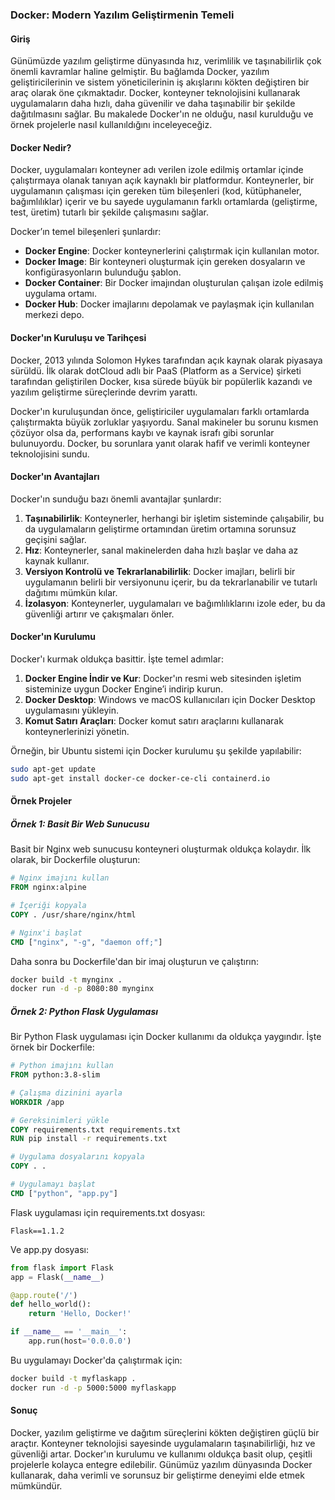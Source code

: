 ### Docker: Modern Yazılım Geliştirmenin Temeli

#### Giriş

Günümüzde yazılım geliştirme dünyasında hız, verimlilik ve taşınabilirlik çok önemli kavramlar haline gelmiştir. Bu bağlamda Docker, yazılım geliştiricilerinin ve sistem yöneticilerinin iş akışlarını kökten değiştiren bir araç olarak öne çıkmaktadır. Docker, konteyner teknolojisini kullanarak uygulamaların daha hızlı, daha güvenilir ve daha taşınabilir bir şekilde dağıtılmasını sağlar. Bu makalede Docker'ın ne olduğu, nasıl kurulduğu ve örnek projelerle nasıl kullanıldığını inceleyeceğiz.

#### Docker Nedir?

Docker, uygulamaları konteyner adı verilen izole edilmiş ortamlar içinde çalıştırmaya olanak tanıyan açık kaynaklı bir platformdur. Konteynerler, bir uygulamanın çalışması için gereken tüm bileşenleri (kod, kütüphaneler, bağımlılıklar) içerir ve bu sayede uygulamanın farklı ortamlarda (geliştirme, test, üretim) tutarlı bir şekilde çalışmasını sağlar.

Docker’ın temel bileşenleri şunlardır:
- **Docker Engine**: Docker konteynerlerini çalıştırmak için kullanılan motor.
- **Docker Image**: Bir konteyneri oluşturmak için gereken dosyaların ve konfigürasyonların bulunduğu şablon.
- **Docker Container**: Bir Docker imajından oluşturulan çalışan izole edilmiş uygulama ortamı.
- **Docker Hub**: Docker imajlarını depolamak ve paylaşmak için kullanılan merkezi depo.

#### Docker'ın Kuruluşu ve Tarihçesi

Docker, 2013 yılında Solomon Hykes tarafından açık kaynak olarak piyasaya sürüldü. İlk olarak dotCloud adlı bir PaaS (Platform as a Service) şirketi tarafından geliştirilen Docker, kısa sürede büyük bir popülerlik kazandı ve yazılım geliştirme süreçlerinde devrim yarattı.

Docker'ın kuruluşundan önce, geliştiriciler uygulamaları farklı ortamlarda çalıştırmakta büyük zorluklar yaşıyordu. Sanal makineler bu sorunu kısmen çözüyor olsa da, performans kaybı ve kaynak israfı gibi sorunlar bulunuyordu. Docker, bu sorunlara yanıt olarak hafif ve verimli konteyner teknolojisini sundu.

#### Docker'ın Avantajları

Docker'ın sunduğu bazı önemli avantajlar şunlardır:
1. **Taşınabilirlik**: Konteynerler, herhangi bir işletim sisteminde çalışabilir, bu da uygulamaların geliştirme ortamından üretim ortamına sorunsuz geçişini sağlar.
2. **Hız**: Konteynerler, sanal makinelerden daha hızlı başlar ve daha az kaynak kullanır.
3. **Versiyon Kontrolü ve Tekrarlanabilirlik**: Docker imajları, belirli bir uygulamanın belirli bir versiyonunu içerir, bu da tekrarlanabilir ve tutarlı dağıtımı mümkün kılar.
4. **İzolasyon**: Konteynerler, uygulamaları ve bağımlılıklarını izole eder, bu da güvenliği artırır ve çakışmaları önler.

#### Docker'ın Kurulumu

Docker'ı kurmak oldukça basittir. İşte temel adımlar:
1. **Docker Engine İndir ve Kur**: Docker'ın resmi web sitesinden işletim sisteminize uygun Docker Engine’i indirip kurun.
2. **Docker Desktop**: Windows ve macOS kullanıcıları için Docker Desktop uygulamasını yükleyin.
3. **Komut Satırı Araçları**: Docker komut satırı araçlarını kullanarak konteynerlerinizi yönetin.

Örneğin, bir Ubuntu sistemi için Docker kurulumu şu şekilde yapılabilir:
```bash
sudo apt-get update
sudo apt-get install docker-ce docker-ce-cli containerd.io
```

#### Örnek Projeler

##### Örnek 1: Basit Bir Web Sunucusu

Basit bir Nginx web sunucusu konteyneri oluşturmak oldukça kolaydır. İlk olarak, bir Dockerfile oluşturun:
```dockerfile
# Nginx imajını kullan
FROM nginx:alpine

# İçeriği kopyala
COPY . /usr/share/nginx/html

# Nginx'i başlat
CMD ["nginx", "-g", "daemon off;"]
```
Daha sonra bu Dockerfile'dan bir imaj oluşturun ve çalıştırın:
```bash
docker build -t mynginx .
docker run -d -p 8080:80 mynginx
```

##### Örnek 2: Python Flask Uygulaması

Bir Python Flask uygulaması için Docker kullanımı da oldukça yaygındır. İşte örnek bir Dockerfile:
```dockerfile
# Python imajını kullan
FROM python:3.8-slim

# Çalışma dizinini ayarla
WORKDIR /app

# Gereksinimleri yükle
COPY requirements.txt requirements.txt
RUN pip install -r requirements.txt

# Uygulama dosyalarını kopyala
COPY . .

# Uygulamayı başlat
CMD ["python", "app.py"]
```
Flask uygulaması için requirements.txt dosyası:
```
Flask==1.1.2
```
Ve app.py dosyası:
```python
from flask import Flask
app = Flask(__name__)

@app.route('/')
def hello_world():
    return 'Hello, Docker!'

if __name__ == '__main__':
    app.run(host='0.0.0.0')
```
Bu uygulamayı Docker'da çalıştırmak için:
```bash
docker build -t myflaskapp .
docker run -d -p 5000:5000 myflaskapp
```

#### Sonuç

Docker, yazılım geliştirme ve dağıtım süreçlerini kökten değiştiren güçlü bir araçtır. Konteyner teknolojisi sayesinde uygulamaların taşınabilirliği, hız ve güvenliği artar. Docker'ın kurulumu ve kullanımı oldukça basit olup, çeşitli projelerle kolayca entegre edilebilir. Günümüz yazılım dünyasında Docker kullanarak, daha verimli ve sorunsuz bir geliştirme deneyimi elde etmek mümkündür.
